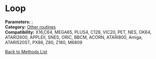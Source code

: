 # Loop

**Parameters:** ;  
**Category:** [Other routines](../categories/other_routines.md)  
**Compatibility:** X16,C64, MEGA65, PLUS4, C128, VIC20, PET,  NES, OK64, ATARI2600, APPLEII, SNES, ORIC, BBCM, ACORN, ATARI800, Amiga, ATARI520ST, PX86, Z80, Z180, M6809  


[Back to Methods List](../../SUMMARY.md)
